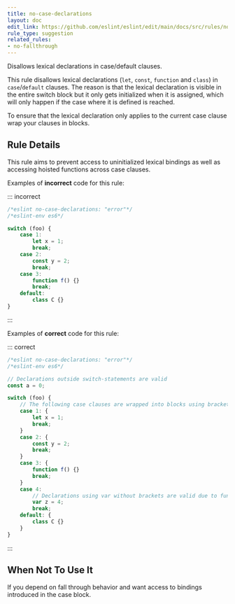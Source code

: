 ```yaml
---
title: no-case-declarations
layout: doc
edit_link: https://github.com/eslint/eslint/edit/main/docs/src/rules/no-case-declarations.md
rule_type: suggestion
related_rules:
- no-fallthrough
---
```


<!--RECOMMENDED-->

Disallows lexical declarations in case/default clauses.

This rule disallows lexical declarations (`let`, `const`, `function` and `class`)
in `case`/`default` clauses. The reason is that the lexical declaration is visible
in the entire switch block but it only gets initialized when it is assigned, which
will only happen if the case where it is defined is reached.

To ensure that the lexical declaration only applies to the current case clause
wrap your clauses in blocks.

## Rule Details

This rule aims to prevent access to uninitialized lexical bindings as well as accessing hoisted functions across case clauses.

Examples of **incorrect** code for this rule:

::: incorrect

```js
/*eslint no-case-declarations: "error"*/
/*eslint-env es6*/

switch (foo) {
    case 1:
        let x = 1;
        break;
    case 2:
        const y = 2;
        break;
    case 3:
        function f() {}
        break;
    default:
        class C {}
}
```

:::

Examples of **correct** code for this rule:

::: correct

```js
/*eslint no-case-declarations: "error"*/
/*eslint-env es6*/

// Declarations outside switch-statements are valid
const a = 0;

switch (foo) {
    // The following case clauses are wrapped into blocks using brackets
    case 1: {
        let x = 1;
        break;
    }
    case 2: {
        const y = 2;
        break;
    }
    case 3: {
        function f() {}
        break;
    }
    case 4:
        // Declarations using var without brackets are valid due to function-scope hoisting
        var z = 4;
        break;
    default: {
        class C {}
    }
}
```

:::

## When Not To Use It

If you depend on fall through behavior and want access to bindings introduced in the case block.
